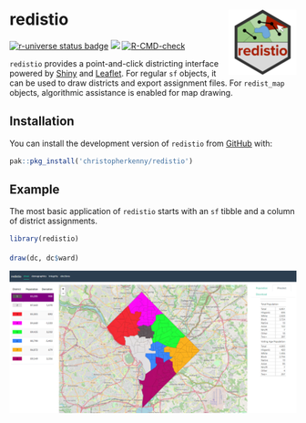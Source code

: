 
<!-- README.md is generated from README.Rmd. Please edit that file -->

# redistio <a href="http://www.christophertkenny.com/redistio/"><img src="man/figures/logo.png" align="right" height="114" alt="redistio website" /></a>

<!-- badges: start -->

[![r-universe status
badge](https://christopherkenny.r-universe.dev/badges/redistio)](https://christopherkenny.r-universe.dev/ui#package:redistio)
[![](https://img.shields.io/badge/lifecycle-stable-brightgreen.svg)](https://lifecycle.r-lib.org/articles/stages.html#stable)
[![R-CMD-check](https://github.com/christopherkenny/redistio/actions/workflows/R-CMD-check.yaml/badge.svg)](https://github.com/christopherkenny/redistio/actions/workflows/R-CMD-check.yaml)
<!-- badges: end -->

`redistio` provides a point-and-click districting interface powered by
[Shiny](https://shiny.posit.co/) and [Leaflet](https://leafletjs.com/).
For regular `sf` objects, it can be used to draw districts and export
assignment files. For `redist_map` objects, algorithmic assistance is
enabled for map drawing.

## Installation

You can install the development version of `redistio` from
[GitHub](https://github.com/) with:

``` r
pak::pkg_install('christopherkenny/redistio')
```

## Example

The most basic application of `redistio` starts with an `sf` tibble and
a column of district assignments.

``` r
library(redistio)

draw(dc, dc$ward)
```

![](man/figures/example_interactive.png)
